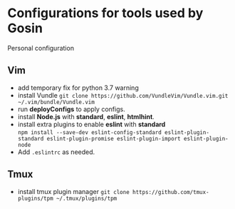 # Configurations for tools used by Gosin
Personal configuration

## Vim
* add temporary fix for python 3.7 warning
* install Vundle ```git clone https://github.com/VundleVim/Vundle.vim.git ~/.vim/bundle/Vundle.vim```
* run **deployConfigs** to apply configs. 
* install **Node.js** with **standard**, **eslint**, **htmlhint**.  
* install extra plugins to enable **eslint** with **standard**  
	```npm install --save-dev eslint-config-standard eslint-plugin-standard eslint-plugin-promise eslint-plugin-import eslint-plugin-node```
* Add ```.eslintrc``` as needed.  

## Tmux
* install tmux plugin manager ```git clone https://github.com/tmux-plugins/tpm ~/.tmux/plugins/tpm```
